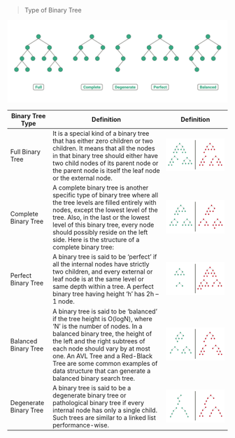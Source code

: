 > Type of Binary Tree

![img_7.png](img_7.png)

| Binary Tree Type       | Definition                                                                                                                                                                                                                                                                                                                                             | Definition                |
|------------------------|--------------------------------------------------------------------------------------------------------------------------------------------------------------------------------------------------------------------------------------------------------------------------------------------------------------------------------------------------------|---------------------------|
| Full Binary Tree       | It is a special kind of a binary tree that has either zero children or two children. It means that all the nodes in that binary tree should either have two child nodes of its parent node or the parent node is itself the leaf node or the external node.                                                                                            | ![img_8.png](img_8.png)   |
| Complete Binary Tree   | A complete binary tree is another specific type of binary tree where all the tree levels are filled entirely with nodes, except the lowest level of the tree. Also, in the last or the lowest level of this binary tree, every node should possibly reside on the left side. Here is the structure of a complete binary tree:                          | ![img_9.png](img_9.png)   |
| Perfect Binary Tree    | A binary tree is said to be ‘perfect’ if all the internal nodes have strictly two children, and every external or leaf node is at the same level or same depth within a tree. A perfect binary tree having height ‘h’ has 2h – 1 node.                                                                                                                 | ![img_10.png](img_10.png) |  
| Balanced Binary Tree   | A binary tree is said to be ‘balanced’ if the tree height is O(logN), where ‘N’ is the number of nodes. In a balanced binary tree, the height of the left and the right subtrees of each node should vary by at most one. An AVL Tree and a Red-Black Tree are some common examples of data structure that can generate a balanced binary search tree. | ![img_11.png](img_11.png) | 
| Degenerate Binary Tree | A binary tree is said to be a degenerate binary tree or pathological binary tree if every internal node has only a single child. Such trees are similar to a linked list performance-wise.                                                                                                                                                             | ![img_12.png](img_12.png) | 

